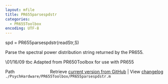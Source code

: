 ```yaml
---
layout: mfile
title: PR655parsespdstr
categories:
  - PR655Toolbox
encoding: UTF-8
---
```


spd = PR655parsespdstr(readStr,S)

Parse the spectral power distribution string
returned by the PR655.

\01/16/09    tbc   Adapted from PR650Toolbox for use with PR655



<div class="code_header" style="text-align:right;">
  <span style="float:left;">Path&nbsp;&nbsp;</span> <span class="counter">Retrieve <a href=
  "https://raw.github.com/Psychtoolbox-3/Psychtoolbox-3/beta/./PsychHardware/PR655Toolbox/PR655parsespdstr.m">current version from GitHub</a> | View <a href=
  "https://github.com/Psychtoolbox-3/Psychtoolbox-3/commits/beta/./PsychHardware/PR655Toolbox/PR655parsespdstr.m">changelog</a></span>
</div>
<div class="code">
  <code>./PsychHardware/PR655Toolbox/PR655parsespdstr.m</code>
</div>
